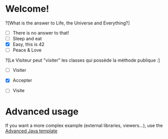 # Welcome!
?[What is the answer to Life, the Universe and Everything?]
-[ ] There is no answer to that!
-[ ] Sleep and eat
-[x] Easy, this is 42
-[ ] Peace & Love

?[Le Visiteur peut "visiter" les classes qui possède la méthode publique :]
-[ ] Visiter
-[x] Accepter
-[ ] Visite


# Advanced usage

If you want a more complex example (external libraries, viewers...), use the [Advanced Java template](https://tech.io/select-repo/385)
